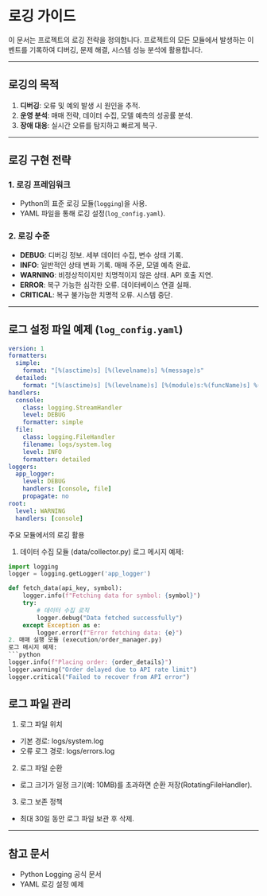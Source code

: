 # 로깅 가이드

이 문서는 프로젝트의 로깅 전략을 정의합니다. 프로젝트의 모든 모듈에서 발생하는 이벤트를 기록하여 디버깅, 문제 해결, 시스템 성능 분석에 활용합니다.

---

## 로깅의 목적
1. **디버깅**: 오류 및 예외 발생 시 원인을 추적.
2. **운영 분석**: 매매 전략, 데이터 수집, 모델 예측의 성공률 분석.
3. **장애 대응**: 실시간 오류를 탐지하고 빠르게 복구.

---

## 로깅 구현 전략
### 1. 로깅 프레임워크
- Python의 표준 로깅 모듈(`logging`)을 사용.
- YAML 파일을 통해 로깅 설정(`log_config.yaml`).

### 2. 로깅 수준
- **DEBUG**: 디버깅 정보. 세부 데이터 수집, 변수 상태 기록.
- **INFO**: 일반적인 상태 변화 기록. 매매 주문, 모델 예측 완료.
- **WARNING**: 비정상적이지만 치명적이지 않은 상태. API 호출 지연.
- **ERROR**: 복구 가능한 심각한 오류. 데이터베이스 연결 실패.
- **CRITICAL**: 복구 불가능한 치명적 오류. 시스템 중단.

---

## 로그 설정 파일 예제 (`log_config.yaml`)
```yaml
version: 1
formatters:
  simple:
    format: "[%(asctime)s] [%(levelname)s] %(message)s"
  detailed:
    format: "[%(asctime)s] [%(levelname)s] [%(module)s:%(funcName)s] %(message)s"
handlers:
  console:
    class: logging.StreamHandler
    level: DEBUG
    formatter: simple
  file:
    class: logging.FileHandler
    filename: logs/system.log
    level: INFO
    formatter: detailed
loggers:
  app_logger:
    level: DEBUG
    handlers: [console, file]
    propagate: no
root:
  level: WARNING
  handlers: [console]
```

주요 모듈에서의 로깅 활용
1. 데이터 수집 모듈 (data/collector.py)
로그 메시지 예제:
```python
import logging
logger = logging.getLogger('app_logger')

def fetch_data(api_key, symbol):
    logger.info(f"Fetching data for symbol: {symbol}")
    try:
        # 데이터 수집 로직
        logger.debug("Data fetched successfully")
    except Exception as e:
        logger.error(f"Error fetching data: {e}")
2. 매매 실행 모듈 (execution/order_manager.py)
로그 메시지 예제:
```python
logger.info(f"Placing order: {order_details}")
logger.warning("Order delayed due to API rate limit")
logger.critical("Failed to recover from API error")
```

## 로그 파일 관리
1. 로그 파일 위치
- 기본 경로: logs/system.log
- 오류 로그 경로: logs/errors.log
2. 로그 파일 순환
- 로그 크기가 일정 크기(예: 10MB)를 초과하면 순환 저장(RotatingFileHandler).
3. 로그 보존 정책
-  최대 30일 동안 로그 파일 보관 후 삭제.

---

## 참고 문서
- Python Logging 공식 문서
- YAML 로깅 설정 예제
